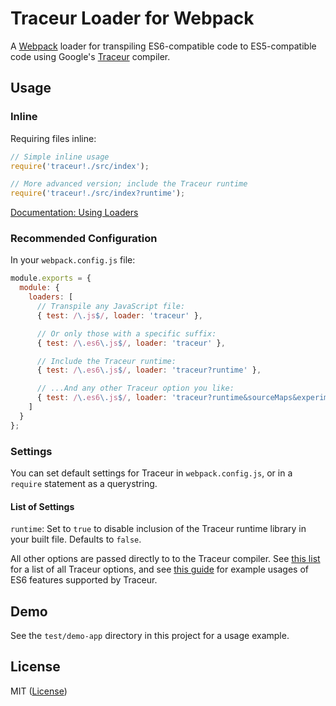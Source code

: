 Traceur Loader for Webpack
==========================

A [Webpack][] loader for transpiling ES6-compatible code to ES5-compatible code using Google's [Traceur][] compiler.


## Usage

### Inline

Requiring files inline:

```javascript
// Simple inline usage
require('traceur!./src/index');

// More advanced version; include the Traceur runtime
require('traceur!./src/index?runtime');
```

[Documentation: Using Loaders][]

### Recommended Configuration

In your `webpack.config.js` file:

```js
module.exports = {
  module: {
    loaders: [
      // Transpile any JavaScript file:
      { test: /\.js$/, loader: 'traceur' },

      // Or only those with a specific suffix:
      { test: /\.es6\.js$/, loader: 'traceur' },

      // Include the Traceur runtime:
      { test: /\.es6\.js$/, loader: 'traceur?runtime' },

      // ...And any other Traceur option you like:
      { test: /\.es6\.js$/, loader: 'traceur?runtime&sourceMaps&experimental' }
    ]
  }
};
```


### Settings

You can set default settings for Traceur in `webpack.config.js`, or in a `require` statement as a querystring.

#### List of Settings

`runtime`: Set to `true` to disable inclusion of the Traceur runtime library in your built file. Defaults to `false`.

All other options are passed directly to to the Traceur compiler. See [this list][Traceur options] for a list of all Traceur options, and see [this guide][ES6 options] for example usages of ES6 features supported by Traceur.


## Demo

See the `test/demo-app` directory in this project for a usage example.


## License

MIT ([License](LICENSE.md))



<!-- Links -->
[Documentation: Using Loaders]: http://webpack.github.io/docs/using-loaders.html "Documentation: Using Loaders"
[Traceur]: https://github.com/google/traceur-compiler "Traceur"
[Webpack]: https://webpack.github.io/docs/ "Webpack"
[Traceur options]: https://github.com/google/traceur-compiler/blob/aebf32380cfc70f31e940fc3c9ec26279e10b996/src/options.js#L235
[ES6 options]: https://github.com/google/traceur-compiler/wiki/LanguageFeatures
